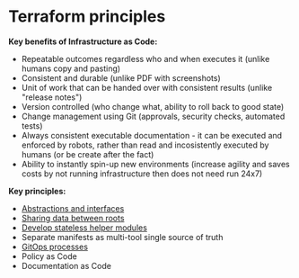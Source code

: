# Terraform principles

**Key benefits of Infrastructure as Code:**
- Repeatable outcomes regardless who and when executes it (unlike humans copy and pasting)
- Consistent and durable (unlike PDF with screenshots)
- Unit of work that can be handed over with consistent results (unlike "release notes")
- Version controlled (who change what, ability to roll back to good state)
- Change management using Git (approvals, security checks, automated tests)
- Always consistent executable documentation - it can be executed and enforced by robots, rather than read and incosistently executed by humans (or be create after the fact)
- Ability to instantly spin-up new environments (increase agility and saves costs by not running infrastructure then does not need run 24x7)

**Key principles:**
- [Abstractions and interfaces](./abstractions_and_interfaces/README.md)
- [Sharing data between roots](./sharing_data_between_roots/README.md)
- [Develop stateless helper modules](./helper_modules/README.md)
- Separate manifests as multi-tool single source of truth
- [GitOps processes](./gitops/README.md)
- Policy as Code
- Documentation as Code